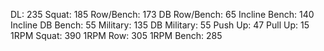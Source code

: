 DL: 235
 Squat: 185
 Row/Bench: 173
 DB Row/Bench: 65
 Incline Bench: 140
 Incline DB Bench: 55
 Military: 135
 DB Military: 55
 Push Up: 47
 Pull Up: 15
 1RPM Squat: 390
 1RPM Row: 305
 1RPM Bench: 285
